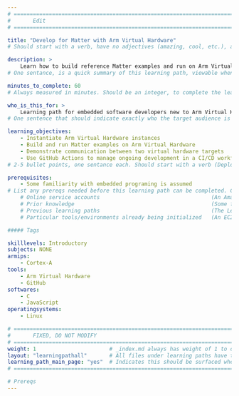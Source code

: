 ```yaml
---
# ================================================================================
#       Edit
# ================================================================================

title: "Develop for Matter with Arm Virtual Hardware"
# Should start with a verb, have no adjectives (amazing, cool, etc.), and be as concise as possible.

description: >
    Learn how to build reference Matter examples and run on Arm Virtual Hardware.
# One sentance, is a quick summary of this learning path, viewable when searching through all learning paths. 

minutes_to_complete: 60
# Always measured in minutes. Should be an integer, to complete the learning path (not just read it).

who_is_this_for: >
    Learning path for embedded software developers new to Arm Virtual Hardware to get familiar with main features.
# One sentence that should indicate exactly who the target audience is (developers in X industries using Y tools/software for Z use-case).

learning_objectives: 
    - Instantiate Arm Virtual Hardware instances
    - Build and run Matter examples on Arm Virtual Hardware
    - Demonstrate communication between two virtual hardware targets
    - Use GitHub Actions to manage ongoing development in a CI/CD workflow
# 2-5 bullet points, one sentance each. Should start with a verb (Deploy, Measure) and indicate the value of the objective if possible.

prerequisites:
    - Some familiarity with embedded programing is assumed
# List any prereqs needed before this learning path can be completed. Can include:
    # Online service accounts                                   (An Amazon Web Services account)
    # Prior knowledge                                           (Some familiarity with embedded programing)
    # Previous learning paths                                   (The Learning Path: Getting Started with Arm Virtual Hardware)
    # Particular tools/environments already being initialized   (An EC2 instance with AVH installed)

##### Tags

skilllevels: Introductory
subjects: NONE
armips:
    - Cortex-A
tools:
    - Arm Virtual Hardware
    - GitHub
softwares:
    - C
    - JavaScript
operatingsystems:
    - Linux

# ================================================================================
#       FIXED, DO NOT MODIFY
# ================================================================================
weight: 1                       # _index.md always has weight of 1 to order correctly
layout: "learningpathall"       # All files under learning paths have this same wrapper
learning_path_main_page: "yes"  # Indicates this should be surfaced when looking for related content. Only set for _index.md of learning path content.
# ================================================================================

# Prereqs
---
```

